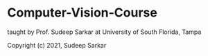 # Computer-Vision-Course

taught by Prof. Sudeep Sarkar at University of South Florida, Tampa

Copyright (c) 2021, Sudeep Sarkar
